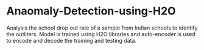 # Anaomaly-Detection-using-H2O
Analysis the school drop out rate of a sample from Indian schools to identify the outliters. Model is trained using H2O libraries and auto-encoder is used to encode and decode the training and testing data.
